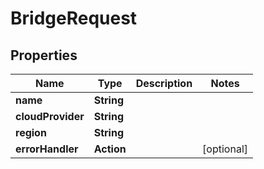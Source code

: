 

# BridgeRequest


## Properties

Name | Type | Description | Notes
------------ | ------------- | ------------- | -------------
**name** | **String** |  | 
**cloudProvider** | **String** |  | 
**region** | **String** |  | 
**errorHandler** | **Action** |  |  [optional]



